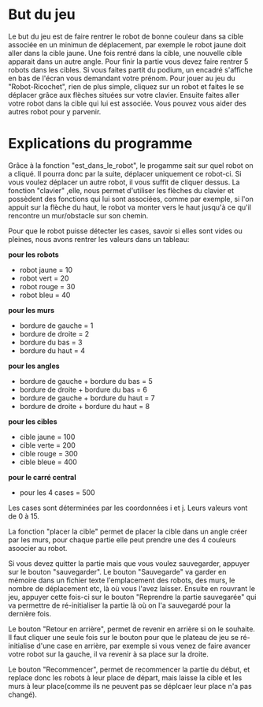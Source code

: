 # But du jeu
Le but du jeu est de faire rentrer le robot de bonne couleur dans sa cible associée en un minimun de déplacement, par exemple le robot jaune doit aller dans la cible jaune. Une fois rentré dans la cible, une nouvelle cible apparait dans un autre angle. Pour finir la partie vous devez faire rentrer 5 robots dans les cibles. Si vous faites partit du podium, un encadré s'affiche en bas de l'écran vous demandant votre prénom.
Pour jouer au jeu du "Robot-Ricochet", rien de plus simple, cliquez sur un robot et faites le se déplacer grâce aux flèches situées sur votre clavier. Ensuite faites aller votre robot dans la cible qui lui est associée. Vous pouvez vous aider des autres robot pour y parvenir.

# Explications du programme
Grâce à la fonction "est_dans_le_robot", le progamme sait sur quel robot on a cliqué. Il pourra donc par la suite, déplacer uniquement ce robot-ci. Si vous voulez déplacer un autre robot, il vous suffit de cliquer dessus.
La fonction "clavier" ,elle, nous permet d'utiliser les flèches du clavier et possèdent des fonctions qui lui sont associées, comme par exemple, si l'on appuit sur la flèche du haut, le robot va monter vers le haut jusqu'à ce qu'il rencontre un mur/obstacle sur son chemin.

Pour que le robot puisse détecter les cases, savoir si elles sont vides ou pleines, nous avons rentrer les valeurs dans un tableau:

**pour les robots**
- robot jaune = 10
- robot vert = 20
- robot rouge = 30
- robot bleu = 40

**pour les murs**
- bordure de gauche = 1
- bordure de droite = 2
- bordure du bas = 3
- bordure du haut = 4

**pour les angles**
- bordure de gauche + bordure du bas = 5
- bordure de droite + bordure du bas = 6
- bordure de gauche + bordure du haut = 7
- bordure de droite + bordure du haut = 8

**pour les cibles**
- cible jaune = 100
- cible verte = 200
- cible rouge = 300
- cible bleue = 400

**pour le carré central**
- pour les 4 cases = 500

Les cases sont déterminées par les coordonnées i et j. Leurs valeurs vont de 0 à 15.

La fonction "placer la cible" permet de placer la cible dans un angle créer par les murs, pour chaque partie elle peut prendre une des 4 couleurs asoocier au robot.

Si vous devez quitter la partie mais que vous voulez sauvegarder, appuyer sur le bouton "sauvegarder". Le bouton "Sauvegarde" va garder en mémoire dans un fichier texte l'emplacement des robots, des murs, le nombre de déplacement etc, là où vous l'avez laisser. Ensuite en rouvrant le jeu, appuyer cette fois-ci sur le bouton "Reprendre la partie sauvegarée" qui va permettre de ré-initialiser la partie là où on l'a sauvegardé pour la dernière fois.

Le bouton "Retour en arrière", permet de revenir en arrière si on le souhaite. Il faut cliquer une seule fois sur le bouton pour que le plateau de jeu se ré-initialise d'une case en arrière, par exemple si vous venez de faire avancer votre robot sur la gauche, il va revenir à sa place sur la droite.

Le bouton "Recommencer", permet de recommencer la partie du début, et replace donc les robots à leur place de départ, mais laisse la cible et les murs à leur place(comme ils ne peuvent pas se déplcaer leur place n'a pas changé).